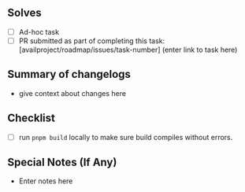 ## Solves

- [ ] Ad-hoc task
- [ ] PR submitted as part of completing this task: [availproject/roadmap/issues/task-number] (enter link to task here)

## Summary of changelogs

- give context about changes here

## Checklist

- [ ] run `pnpm build` locally to make sure build compiles without errors.

## Special Notes (If Any)

- Enter notes here